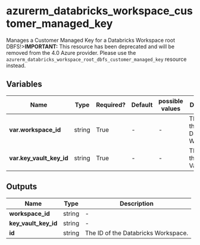 # azurerm_databricks_workspace_customer_managed_key

Manages a Customer Managed Key for a Databricks Workspace root DBFS!>**IMPORTANT:** This resource has been deprecated and will be removed from the 4.0 Azure provider. Please use the `azurerm_databricks_workspace_root_dbfs_customer_managed_key` resource instead.

## Variables

| Name | Type | Required? | Default  | possible values | Description |
| ---- | ---- | --------- | -------- | ----------- | ----------- |
| **var.workspace_id** | string | True | -  |  -  | The ID of the Databricks Workspace.. | 
| **var.key_vault_key_id** | string | True | -  |  -  | The ID of the Key Vault. | 



## Outputs

| Name | Type | Description |
| ---- | ---- | --------- | 
| **workspace_id** | string  | - | 
| **key_vault_key_id** | string  | - | 
| **id** | string  | The ID of the Databricks Workspace. | 